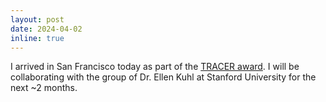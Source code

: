 ```yaml
---
layout: post
date: 2024-04-02
inline: true
---
```


I arrived in San Francisco today as part of the [TRACER award](https://engineering.purdue.edu/Engr/AboutUs/News/Spotlights/2023/2023-0929-tracer). I will be collaborating with the group of Dr. Ellen Kuhl at Stanford University for the next ~2 months. 
